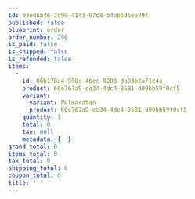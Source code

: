 ```yaml
---
id: 93ed8b46-7d99-4143-97c8-b4eb6d6ee79f
published: false
blueprint: order
order_number: 296
is_paid: false
is_shipped: false
is_refunded: false
items:
  -
    id: 86b178a4-590c-46ec-8903-db93b2a71c4a
    product: 66e767a9-ee34-4dc4-8681-d09bb59f0cf5
    variant:
      variant: Polmaraton
      product: 66e767a9-ee34-4dc4-8681-d09bb59f0cf5
    quantity: 1
    total: 0
    tax: null
    metadata: {  }
grand_total: 0
items_total: 0
tax_total: 0
shipping_total: 0
coupon_total: 0
title: ' '
---
```

